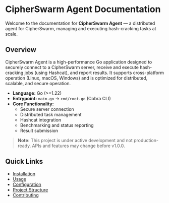 # CipherSwarm Agent Documentation

Welcome to the documentation for **CipherSwarm Agent** — a distributed agent for CipherSwarm, managing and executing hash-cracking tasks at scale.

## Overview

CipherSwarm Agent is a high-performance Go application designed to securely connect to a CipherSwarm server, receive and execute hash-cracking jobs (using Hashcat), and report results. It supports cross-platform operation (Linux, macOS, Windows) and is optimized for distributed, scalable, and secure operation.

-   **Language:** Go (>=1.22)
-   **Entrypoint:** `main.go` → `cmd/root.go` (Cobra CLI)
-   **Core Functionality:**
    -   Secure server connection
    -   Distributed task management
    -   Hashcat integration
    -   Benchmarking and status reporting
    -   Result submission

> **Note:** This project is under active development and not production-ready. APIs and features may change before v1.0.0.

## Quick Links

-   [Installation](installation.md)
-   [Usage](usage.md)
-   [Configuration](configuration.md)
-   [Project Structure](project_structure.md)
-   [Contributing](contributing.md)
